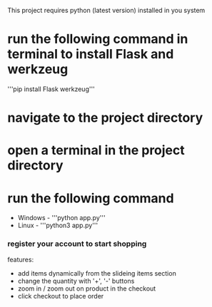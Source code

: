This project requires python (latest version) installed in you system

# run the following command in terminal to install Flask and werkzeug
'''pip install Flask werkzeug'''

# navigate to the project directory
# open a terminal in the project directory
# run the following command
- Windows - '''python app.py'''
- Linux - '''python3 app.py'''

### register your account to start shopping

features:
 - add items dynamically from the slideing items section
 - change the quantity with '+', '-' buttons
 - zoom in / zoom out on product in the checkout 
 - click checkout to place order
